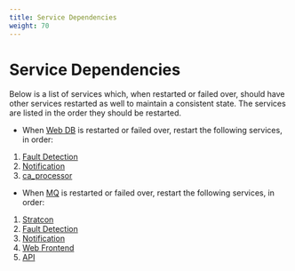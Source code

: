 ```yaml
---
title: Service Dependencies
weight: 70
---
```


# Service Dependencies

Below is a list of services which, when restarted or failed over, should have other services restarted as well to maintain a consistent state.  The services are listed in the order they should be restarted.

 * When [Web DB](/circonus/on-premises/roles-services/web-db) is restarted or failed over, restart the following services, in order:
  1. [Fault Detection](/circonus/on-premises/roles-services/fault-detection)
  1. [Notification](/circonus/on-premises/roles-services/notifications)
  1. [ca_processor](/circonus/on-premises/roles-services/ca)

 * When [MQ](/circonus/on-premises/roles-services/mq) is restarted or failed over, restart the following services, in order:
  1. [Stratcon](/circonus/on-premises/roles-services/stratcon)
  1. [Fault Detection](/circonus/on-premises/roles-services/fault-detection)
  1. [Notification](/circonus/on-premises/roles-services/notifications)
  1. [Web Frontend](/circonus/on-premises/roles-services/web-frontend)
  1. [API](/circonus/on-premises/roles-services/api)
